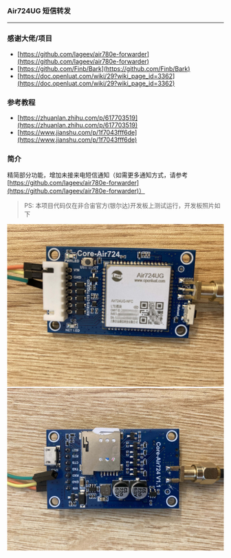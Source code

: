 ### Air724UG 短信转发

---

### 感谢大佬/项目
* [https://github.com/lageev/air780e-forwarder](https://github.com/lageev/air780e-forwarder)
* [https://github.com/Finb/Bark](https://github.com/Finb/Bark)
* [https://doc.openluat.com/wiki/29?wiki_page_id=3362](https://doc.openluat.com/wiki/29?wiki_page_id=3362)


### 参考教程
* [https://zhuanlan.zhihu.com/p/617703519](https://zhuanlan.zhihu.com/p/617703519)
* [https://www.jianshu.com/p/1f7043fff6de](https://www.jianshu.com/p/1f7043fff6de)


### 简介
精简部分功能，增加未接来电短信通知（如需更多通知方式，请参考 [https://github.com/lageev/air780e-forwarder](https://github.com/lageev/air780e-forwarder)）


> PS: 本项目代码仅在非合宙官方(银尔达)开发板上测试运行，开发板照片如下

![Front](https://github.com/ourml/air724ug-sms-forwarder/blob/main/IMG/front.jpg "Front")
![Back](https://github.com/ourml/air724ug-sms-forwarder/blob/main/IMG/back.jpg "Back")
